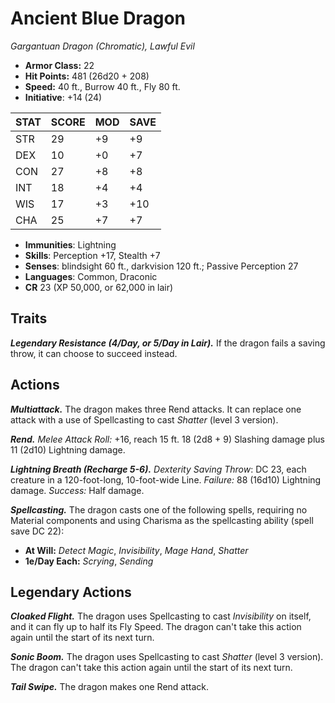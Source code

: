 # Ancient Blue Dragon

*Gargantuan Dragon (Chromatic), Lawful Evil*

- **Armor Class:** 22
- **Hit Points:** 481 (26d20 + 208)
- **Speed:** 40 ft., Burrow 40 ft., Fly 80 ft.
- **Initiative**: +14 (24)

|STAT|SCORE|MOD|SAVE|
| --- | --- | --- | ---- |
| STR | 29 | +9 | +9 |
| DEX | 10 | +0 | +7 |
| CON | 27 | +8 | +8 |
| INT | 18 | +4 | +4 |
| WIS | 17 | +3 | +10 |
| CHA | 25 | +7 | +7 |

- **Immunities**: Lightning
- **Skills**: Perception +17, Stealth +7
- **Senses**: blindsight 60 ft., darkvision 120 ft.; Passive Perception 27
- **Languages**: Common, Draconic
- **CR** 23 (XP 50,000, or 62,000 in lair)

## Traits

***Legendary Resistance (4/Day, or 5/Day in Lair).*** If the dragon fails a saving throw, it can choose to succeed instead.


## Actions

***Multiattack.*** The dragon makes three Rend attacks. It can replace one attack with a use of Spellcasting to cast *Shatter* (level 3 version).

***Rend.*** *Melee Attack Roll:* +16, reach 15 ft. 18 (2d8 + 9) Slashing damage plus 11 (2d10) Lightning damage.

***Lightning Breath (Recharge 5-6).*** *Dexterity Saving Throw*: DC 23, each creature in a 120-foot-long, 10-foot-wide Line. *Failure:*  88 (16d10) Lightning damage. *Success:*  Half damage.

***Spellcasting.*** The dragon casts one of the following spells, requiring no Material components and using Charisma as the spellcasting ability (spell save DC 22):

- **At Will:** *Detect Magic*, *Invisibility*, *Mage Hand*, *Shatter*
- **1e/Day Each:** *Scrying*, *Sending*

## Legendary Actions

***Cloaked Flight.*** The dragon uses Spellcasting to cast *Invisibility* on itself, and it can fly up to half its Fly Speed. The dragon can't take this action again until the start of its next turn.

***Sonic Boom.*** The dragon uses Spellcasting to cast *Shatter* (level 3 version). The dragon can't take this action again until the start of its next turn.

***Tail Swipe.*** The dragon makes one Rend attack.

